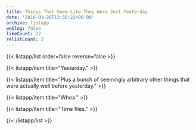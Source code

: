```yaml
---
title: Things That Seem Like They Were Just Yesterday
date: '2016-03-28T13:50:22+00:00'
archive: listapp
weblog: false
likeCount: 22
relistCount: 3
---
```



{{< listapp/list order=false reverse=false >}}

   {{< listapp/item title="Yesterday." >}}

   {{< listapp/item title="Plus a bunch of seemingly arbitrary other things that were actually well before yesterday." >}}

   {{< listapp/item title="Whoa." >}}

   {{< listapp/item title="Time flies." >}}

{{< /listapp/list >}}
